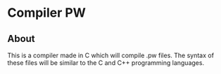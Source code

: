 # Compiler PW

## About
This is a compiler made in C which will compile .pw files. The syntax of these files will be similar to the C and C++ programming languages.